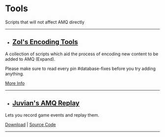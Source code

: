 # **Tools**

Scripts that will not affect AMQ directly

---

- ## <ins>Zol's Encoding Tools</ins>

A collection of scripts which aid the process of encoding new content to be added to AMQ (Expand).

Please make sure to read every pin #database-fixes before you try adding anything.

[More Info](https://github.com/amq-script-project/AMQ-Scripts/tree/master/encoding)

---

- ## <ins>Juvian's AMQ Replay</ins>

Lets you record game events and replay them.

[Download](https://github.com/amq-script-project/AMQ-Scripts/raw/master/gameplay/amqReplay.user.js) |
[Source Code](https://github.com/amq-script-project/AMQ-Scripts/blob/master/gameplay/amqReplay.user.js)

---
